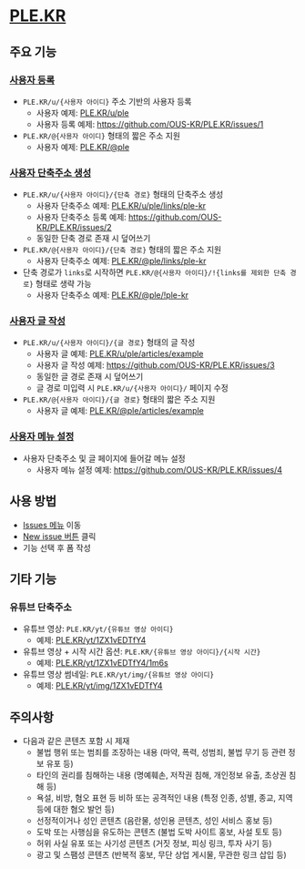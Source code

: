 # [PLE.KR](https://ple.kr)

## 주요 기능

### [사용자 등록](https://github.com/OUS-KR/PLE.KR/issues/new?template=01-user-register-by-issue.yml)

- `PLE.KR/u/{사용자 아이디}` 주소 기반의 사용자 등록
  - 사용자 예제: [PLE.KR/u/ple](https://ple.kr/u/ple)
  - 사용자 등록 예제: https://github.com/OUS-KR/PLE.KR/issues/1
- `PLE.KR/@{사용자 아이디}` 형태의 짧은 주소 지원
  - 사용자 예제: [PLE.KR/@ple](https://ple.kr/@ple)

### [사용자 단축주소 생성](https://github.com/OUS-KR/PLE.KR/issues/new?template=02-user-short-url-register-by-issue.yml)

- `PLE.KR/u/{사용자 아이디}/{단축 경로}` 형태의 단축주소 생성
  - 사용자 단축주소 예제: [PLE.KR/u/ple/links/ple-kr](https://ple.kr/u/ple/links/ple-kr)
  - 사용자 단축주소 등록 예제: https://github.com/OUS-KR/PLE.KR/issues/2
  - 동일한 단축 경로 존재 시 덮어쓰기
- `PLE.KR/@{사용자 아이디}/{단축 경로}` 형태의 짧은 주소 지원
  - 사용자 단축주소 예제: [PLE.KR/@ple/links/ple-kr](https://ple.kr/@ple/links/ple-kr)
- 단축 경로가 `links`로 시작하면 `PLE.KR/@{사용자 아이디}/!{links를 제외한 단축 경로}` 형태로 생략 가능
  - 사용자 단축주소 예제: [PLE.KR/@ple/!ple-kr](https://ple.kr/@ple/!ple-kr)

### [사용자 글 작성](https://github.com/OUS-KR/PLE.KR/issues/new?template=03-user-article-writing-by-issue.yml)

- `PLE.KR/u/{사용자 아이디}/{글 경로}` 형태의 글 작성
  - 사용자 글 예제: [PLE.KR/u/ple/articles/example](https://ple.kr/u/ple/articles/example)
  - 사용자 글 작성 예제: https://github.com/OUS-KR/PLE.KR/issues/3
  - 동일한 글 경로 존재 시 덮어쓰기
  - 글 경로 미입력 시 `PLE.KR/u/{사용자 아이디}/` 페이지 수정
- `PLE.KR/@{사용자 아이디}/{글 경로}` 형태의 짧은 주소 지원
  - 사용자 글 예제: [PLE.KR/@ple/articles/example](https://ple.kr/@ple/articles/example)
 
### [사용자 메뉴 설정](https://github.com/OUS-KR/PLE.KR/issues/new?template=04-user-menu-setting-by-issue.yml)

- 사용자 단축주소 및 글 페이지에 들어갈 메뉴 설정
  - 사용자 메뉴 설정 예제: https://github.com/OUS-KR/PLE.KR/issues/4

## 사용 방법

- [Issues 메뉴](https://github.com/OUS-KR/PLE.KR/issues) 이동
- [New issue 버튼](https://github.com/OUS-KR/PLE.KR/issues/new/choose) 클릭
- 기능 선택 후 폼 작성

## 기타 기능

### 유튜브 단축주소

- 유튜브 영상: `PLE.KR/yt/{유튜브 영상 아이디}`
  - 예제: [PLE.KR/yt/1ZX1vEDTfY4](https://ple.kr/yt/1ZX1vEDTfY4)
- 유튜브 영상 + 시작 시간 옵션: `PLE.KR/{유튜브 영상 아이디}/{시작 시간}`
  - 예제: [PLE.KR/yt/1ZX1vEDTfY4/1m6s](https://ple.kr/yt/1ZX1vEDTfY4/1m6s)
- 유튜브 영상 썸네일: `PLE.KR/yt/img/{유튜브 영상 아이디}`
  - 예제: [PLE.KR/yt/img/1ZX1vEDTfY4](https://ple.kr/yt/img/1ZX1vEDTfY4)

## 주의사항

- 다음과 같은 콘텐츠 포함 시 제재
  - 불법 행위 또는 범죄를 조장하는 내용 (마약, 폭력, 성범죄, 불법 무기 등 관련 정보 유포 등)
  - 타인의 권리를 침해하는 내용 (명예훼손, 저작권 침해, 개인정보 유출, 초상권 침해 등)
  - 욕설, 비방, 혐오 표현 등 비하 또는 공격적인 내용 (특정 인종, 성별, 종교, 지역 등에 대한 혐오 발언 등)
  - 선정적이거나 성인 콘텐츠 (음란물, 성인용 콘텐츠, 성인 서비스 홍보 등)
  - 도박 또는 사행심을 유도하는 콘텐츠 (불법 도박 사이트 홍보, 사설 토토 등)
  - 허위 사실 유포 또는 사기성 콘텐츠 (거짓 정보, 피싱 링크, 투자 사기 등)
  - 광고 및 스팸성 콘텐츠 (반복적 홍보, 무단 상업 게시물, 무관한 링크 삽입 등)